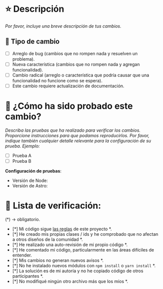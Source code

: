 # ⭐ Descripción

*Por favor, incluye una breve descripción de tus cambios.*

## 🚀 Tipo de cambio

- [ ] Arreglo de bug (cambios que no rompen nada y resuelven un problema).
- [ ] Nueva característica (cambios que no rompen nada y agregan funcionalidad).
- [ ] Cambio radical (arreglo o característica que podría causar que una funcionalidad no funcione como se espera).
- [ ] Este cambio requiere actualización de documentación.

# 🤔 ¿Cómo ha sido probado este cambio?

*Describa las pruebas que ha realizado para verificar los cambios. Proporcione 
instrucciones para que podamos reproducirlos. Por favor, indique también cualquier detalle relevante 
para la configuración de su prueba. Ejemplo:*

- [ ] Prueba A
- [ ] Prueba B

**Configuración de pruebas**:
- Versión de Node:
- Versión de Astro:

# 📝 Lista de verificación:
(*) -> obligatorio.

- [*] Mi código sigue [las reglas](https://github.com/midudev/password-generator#-reglas) de este proyecto *.
- [*] He creado mis propias clases / ids y he comprobado que no afectan a otros diseños de la comunidad *.
- [*] He realizado una auto-revisión de mi propio código *.
- [*] He comentado mi código, particularmente en las áreas difíciles de entender.
- [*] Mis cambios no generan nuevos avisos *.
- [*] No he instalado nuevos módulos con `npm install` o `yarn install` *.
- [*] La solución es de mi autoría y no he copiado código de otros participantes *.
- [*] No modifiqué ningún otro archivo más que los míos *.
